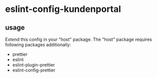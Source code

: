 # eslint-config-kundenportal

## usage

Extend this config in your "host" package.
The "host" package requires following packages additionally:

- prettier
- eslint
- eslint-plugin-prettier
- eslint-config-prettier
